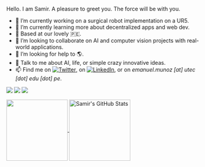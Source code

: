 Hello. I am Samir. A pleasure to greet you. The force will be with you. 
- 🔭 I’m currently working on a surgical robot implementation on a UR5.
- 🌱 I’m currently learning more about decentralized apps and web dev.
- :house_with_garden: Based at our lovely :peru:.
- 👯 I’m looking to collaborate on AI and computer vision projects with real-world applications.
- 🤔 I’m looking for help to :earth_americas:.
- 💬 Talk to me about AI, life, or simple crazy innovative ideas.
- 📫 Find me on [![Twitter][1.2]][1], on [![LinkedIn][3.2]][2], or on *emanuel.munoz [at] utec [dot] edu [dot] pe*.

![](https://img.shields.io/badge/Code-Python-informational?style=flat&logo=Python&logoColor=white&color=004263)
![](https://img.shields.io/badge/Code-C++-informational?style=flat&logo=C++&logoColor=white&color=004263)
![](https://img.shields.io/badge/Code-Javascript-informational?style=flat&logo=Javascript&logoColor=white&color=004263)

<a href="https://github.com/EmanuelSamir/EmanuelSamir">
  <img align="center" img height="160em" src="https://github-readme-stats.vercel.app/api/top-langs/?username=EmanuelSamir&layout=compact&hide=java,html&title_color=004263&text_color=6A6A6A&icon_color=0092c3&bg_color=ffffff" />
</a>
<a href="https://github.com/EmanuelSamir/EmanuelSamir">
  <img align="center" img height="160em" src="https://github-readme-stats.vercel.app/api?username=EmanuelSamir&show_icons=true&hide=stars&layout=compact&line_height=27&count_private=true&title_color=004263&text_color=6A6A6A&icon_color=0092c3&bg_color=ffffff" alt="Samir's GitHub Stats" />
</a>

[1.2]: http://i.imgur.com/wWzX9uB.png (twitter icon without padding)
[3.2]: https://raw.githubusercontent.com/MartinHeinz/MartinHeinz/master/linkedin-3-16.png (LinkedIn icon without padding)


[1]: https://twitter.com/emanuelsamirmp
[2]: https://www.linkedin.com/in/emanuelsamirmp/en


